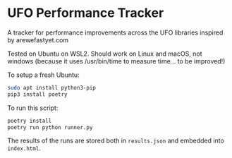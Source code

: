 UFO Performance Tracker
=======================

A tracker for performance improvements across the UFO libraries inspired by
arewefastyet.com

Tested on Ubuntu on WSL2. Should work on Linux and macOS, not windows (because
it uses /usr/bin/time to measure time... to be improved!)

To setup a fresh Ubuntu:

```bash
sudo apt install python3-pip
pip3 install poetry
```

To run this script:

```bash
poetry install
poetry run python runner.py
```

The results of the runs are stored both in `results.json` and embedded into `index.html`.
